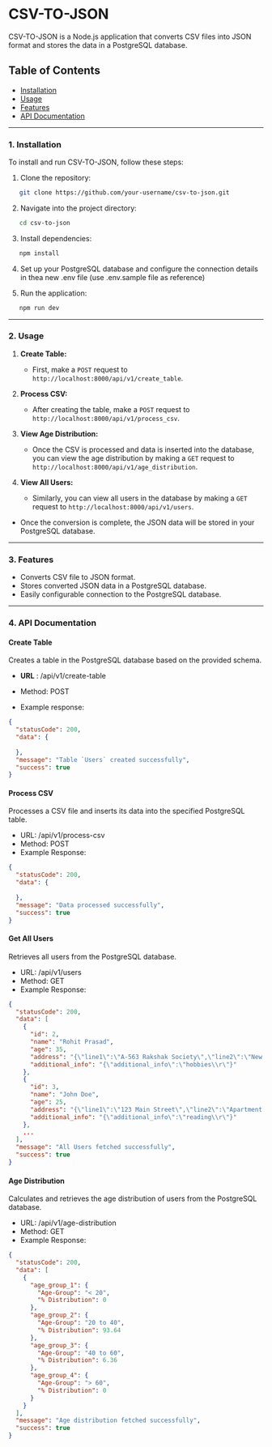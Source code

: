 # CSV-TO-JSON

CSV-TO-JSON is a Node.js application that converts CSV files into JSON format and stores the data in a PostgreSQL database.

## Table of Contents

- [Installation](#1-installation)
- [Usage](#2-usage)
- [Features](#3-features)
-  [API Documentation](#4-api-documentation)

---


### 1. Installation

To install and run CSV-TO-JSON, follow these steps:

1. Clone the repository:
```bash
   git clone https://github.com/your-username/csv-to-json.git
```
2. Navigate into the project directory:
```bash
   cd csv-to-json
```
3. Install dependencies:
```bash
   npm install
```
4. Set up your PostgreSQL database and configure the connection details in thea new .env file (use .env.sample file as reference)

5. Run the application:
```bash
   npm run dev
```
---


### 2. Usage

1. **Create Table:**
   - First, make a `POST` request to `http://localhost:8000/api/v1/create_table`.

2. **Process CSV:**
   - After creating the table, make a `POST` request to `http://localhost:8000/api/v1/process_csv`.

3. **View Age Distribution:**
   - Once the CSV is processed and data is inserted into the database, you can view the age distribution by making a `GET` request to `http://localhost:8000/api/v1/age_distribution`.

5. **View All Users:**
   - Similarly, you can view all users in the database by making a `GET` request to `http://localhost:8000/api/v1/users`.

- Once the conversion is complete, the JSON data will be stored in your PostgreSQL database.

---

### 3. Features

- Converts CSV file to JSON format.
- Stores converted JSON data in a PostgreSQL database.
- Easily configurable connection to the PostgreSQL database.

---

### 4. API Documentation

#### Create Table
 Creates a table in the PostgreSQL database based on the provided schema.

- **URL** : /api/v1/create-table
- Method: POST

- Example response: 
```json
{
  "statusCode": 200,
  "data": {
    
  },
  "message": "Table `Users` created successfully",
  "success": true
}
```

#### Process CSV
Processes a CSV file and inserts its data into the specified PostgreSQL table.

- URL: /api/v1/process-csv
- Method: POST
- Example Response:
```json
{
  "statusCode": 200,
  "data": {
    
  },
  "message": "Data processed successfully",
  "success": true
}
```



#### Get All Users
Retrieves all users from the PostgreSQL database.

- URL: /api/v1/users
- Method: GET
- Example Response:
```json
{
  "statusCode": 200,
  "data": [
    {
      "id": 2,
      "name": "Rohit Prasad",
      "age": 35,
      "address": "{\"line1\":\"A-563 Rakshak Society\",\"line2\":\"New Pune Road\",\"city\":\"Pune\",\"state\":\"Maharashtra\"}",
      "additional_info": "{\"additional_info\":\"hobbies\\r\"}"
    },
    {
      "id": 3,
      "name": "John Doe",
      "age": 25,
      "address": "{\"line1\":\"123 Main Street\",\"line2\":\"Apartment 2A\",\"city\":\"New York\",\"state\":\"NY\"}",
      "additional_info": "{\"additional_info\":\"reading\\r\"}"
    },
    ...
  ],
  "message": "All Users fetched successfully",
  "success": true
}
```

#### Age Distribution
Calculates and retrieves the age distribution of users from the PostgreSQL database.

- URL: /api/v1/age-distribution
- Method: GET
- Example Response:
```json
{
  "statusCode": 200,
  "data": [
    {
      "age_group_1": {
        "Age-Group": "< 20",
        "% Distribution": 0
      },
      "age_group_2": {
        "Age-Group": "20 to 40",
        "% Distribution": 93.64
      },
      "age_group_3": {
        "Age-Group": "40 to 60",
        "% Distribution": 6.36
      },
      "age_group_4": {
        "Age-Group": "> 60",
        "% Distribution": 0
      }
    }
  ],
  "message": "Age distribution fetched successfully",
  "success": true
}
```